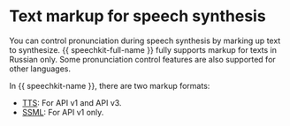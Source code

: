 # Text markup for speech synthesis

You can control pronunciation during speech synthesis by marking up text to synthesize. {{ speechkit-full-name }} fully supports markup for texts in Russian only. Some pronunciation control features are also supported for other languages.



In {{ speechkit-name }}, there are two markup formats:

* [TTS](tts-markup.md): For API v1 and API v3.
* [SSML](ssml.md): For API v1 only.

